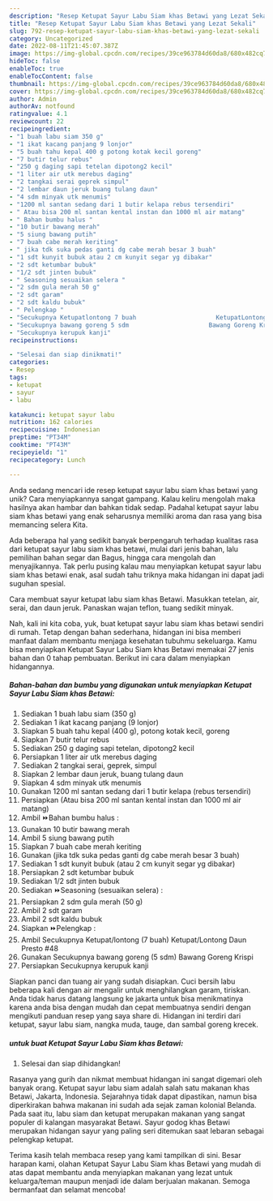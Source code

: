 ```yaml
---
description: "Resep Ketupat Sayur Labu Siam khas Betawi yang Lezat Sekali"
title: "Resep Ketupat Sayur Labu Siam khas Betawi yang Lezat Sekali"
slug: 792-resep-ketupat-sayur-labu-siam-khas-betawi-yang-lezat-sekali
category: Uncategorized
date: 2022-08-11T21:45:07.387Z
image: https://img-global.cpcdn.com/recipes/39ce963784d60da8/680x482cq70/ketupat-sayur-labu-siam-khas-betawi-foto-resep-utama.jpg
hideToc: false
enableToc: true
enableTocContent: false
thumbnail: https://img-global.cpcdn.com/recipes/39ce963784d60da8/680x482cq70/ketupat-sayur-labu-siam-khas-betawi-foto-resep-utama.jpg
cover: https://img-global.cpcdn.com/recipes/39ce963784d60da8/680x482cq70/ketupat-sayur-labu-siam-khas-betawi-foto-resep-utama.jpg
author: Admin
authorAv: notfound
ratingvalue: 4.1
reviewcount: 22
recipeingredient:
- "1 buah labu siam 350 g"
- "1 ikat kacang panjang 9 lonjor"
- "5 buah tahu kepal 400 g potong kotak kecil goreng"
- "7 butir telur rebus"
- "250 g daging sapi tetelan dipotong2 kecil"
- "1 liter air utk merebus daging"
- "2 tangkai serai geprek simpul"
- "2 lembar daun jeruk buang tulang daun"
- "4 sdm minyak utk menumis"
- "1200 ml santan sedang dari 1 butir kelapa rebus tersendiri"
- " Atau bisa 200 ml santan kental instan dan 1000 ml air matang"
- " Bahan bumbu halus "
- "10 butir bawang merah"
- "5 siung bawang putih"
- "7 buah cabe merah keriting"
- " jika tdk suka pedas ganti dg cabe merah besar 3 buah"
- "1 sdt kunyit bubuk atau 2 cm kunyit segar yg dibakar"
- "2 sdt ketumbar bubuk"
- "1/2 sdt jinten bubuk"
- " Seasoning sesuaikan selera "
- "2 sdm gula merah 50 g"
- "2 sdt garam"
- "2 sdt kaldu bubuk"
- " Pelengkap "
- "Secukupnya Ketupatlontong 7 buah                      KetupatLontong Daun Presto 48"
- "Secukupnya bawang goreng 5 sdm                      Bawang Goreng Krispi"
- "Secukupnya kerupuk kanji"
recipeinstructions:

- "Selesai dan siap dinikmati!"
categories:
- Resep
tags:
- ketupat
- sayur
- labu

katakunci: ketupat sayur labu 
nutrition: 162 calories
recipecuisine: Indonesian
preptime: "PT34M"
cooktime: "PT43M"
recipeyield: "1"
recipecategory: Lunch

---
```





Anda sedang mencari ide resep ketupat sayur labu siam khas betawi yang unik? Cara menyiapkannya sangat gampang. Kalau keliru mengolah maka hasilnya akan hambar dan bahkan tidak sedap. Padahal ketupat sayur labu siam khas betawi yang enak seharusnya memiliki aroma dan rasa yang bisa memancing selera Kita.





Ada beberapa hal yang sedikit banyak berpengaruh terhadap kualitas rasa dari ketupat sayur labu siam khas betawi, mulai dari jenis bahan, lalu pemilihan bahan segar dan Bagus, hingga cara mengolah dan menyajikannya. Tak perlu pusing kalau mau menyiapkan ketupat sayur labu siam khas betawi enak,      asal sudah tahu triknya maka hidangan ini dapat jadi suguhan spesial.














Cara membuat sayur ketupat labu siam khas Betawi. Masukkan tetelan, air, serai, dan daun jeruk. Panaskan wajan teflon, tuang sedikit minyak.






Nah, kali ini kita coba, yuk, buat ketupat sayur labu siam khas betawi sendiri di rumah. Tetap dengan bahan sederhana, hidangan ini bisa memberi manfaat dalam membantu menjaga kesehatan tubuhmu sekeluarga. Kamu bisa menyiapkan Ketupat Sayur Labu Siam khas Betawi memakai 27 jenis bahan dan 0 tahap pembuatan. Berikut ini cara dalam menyiapkan hidangannya.

<!--inarticleads1-->

##### Bahan-bahan dan bumbu yang digunakan untuk menyiapkan Ketupat Sayur Labu Siam khas Betawi:

1. Sediakan 1 buah labu siam (350 g)
1. Sediakan 1 ikat kacang panjang (9 lonjor)
1. Siapkan 5 buah tahu kepal (400 g), potong kotak kecil, goreng
1. Siapkan 7 butir telur rebus
1. Sediakan 250 g daging sapi tetelan, dipotong2 kecil
1. Persiapkan 1 liter air utk merebus daging
1. Sediakan 2 tangkai serai, geprek, simpul
1. Siapkan 2 lembar daun jeruk, buang tulang daun
1. Siapkan 4 sdm minyak utk menumis
1. Gunakan 1200 ml santan sedang dari 1 butir kelapa (rebus tersendiri)
1. Persiapkan  (Atau bisa 200 ml santan kental instan dan 1000 ml air matang)
1. Ambil  ⏩Bahan bumbu halus :
1. Gunakan 10 butir bawang merah
1. Ambil 5 siung bawang putih
1. Siapkan 7 buah cabe merah keriting
1. Gunakan  (jika tdk suka pedas ganti dg cabe merah besar 3 buah)
1. Sediakan 1 sdt kunyit bubuk (atau 2 cm kunyit segar yg dibakar)
1. Persiapkan 2 sdt ketumbar bubuk
1. Sediakan 1/2 sdt jinten bubuk
1. Sediakan  ⏩Seasoning (sesuaikan selera) :
1. Persiapkan 2 sdm gula merah (50 g)
1. Ambil 2 sdt garam
1. Ambil 2 sdt kaldu bubuk
1. Siapkan  ⏩Pelengkap :
1. Ambil Secukupnya Ketupat/lontong (7 buah)                      Ketupat/Lontong Daun Presto #48
1. Gunakan Secukupnya bawang goreng (5 sdm)                      Bawang Goreng Krispi
1. Persiapkan Secukupnya kerupuk kanji


Siapkan panci dan tuang air yang sudah disiapkan. Cuci bersih labu beberapa kali dengan air mengalir untuk menghilangkan garam, tiriskan. Anda tidak harus datang langsung ke jakarta untuk bisa menikmatinya karena anda bisa dengan mudah dan cepat membuatnya sendiri dengan mengikuti panduan resep yang saya share di. Hidangan ini terdiri dari ketupat, sayur labu siam, nangka muda, tauge, dan sambal goreng krecek. 

<!--inarticleads2-->

#####  untuk buat Ketupat Sayur Labu Siam khas Betawi:


1. Selesai dan siap dihidangkan!

Rasanya yang gurih dan nikmat membuat hidangan ini sangat digemari oleh banyak orang. Ketupat sayur labu siam adalah salah satu makanan khas Betawi, Jakarta, Indonesia. Sejarahnya tidak dapat dipastikan, namun bisa diperkirakan bahwa makanan ini sudah ada sejak zaman kolonial Belanda. Pada saat itu, labu siam dan ketupat merupakan makanan yang sangat populer di kalangan masyarakat Betawi. Sayur godog khas Betawi merupakan hidangan sayur yang paling seri ditemukan saat lebaran sebagai pelengkap ketupat. 

Terima kasih telah membaca resep yang kami tampilkan di sini. Besar harapan kami, olahan Ketupat Sayur Labu Siam khas Betawi yang mudah di atas dapat membantu anda menyiapkan makanan yang lezat untuk keluarga/teman maupun menjadi ide dalam berjualan makanan. Semoga bermanfaat dan selamat mencoba!
